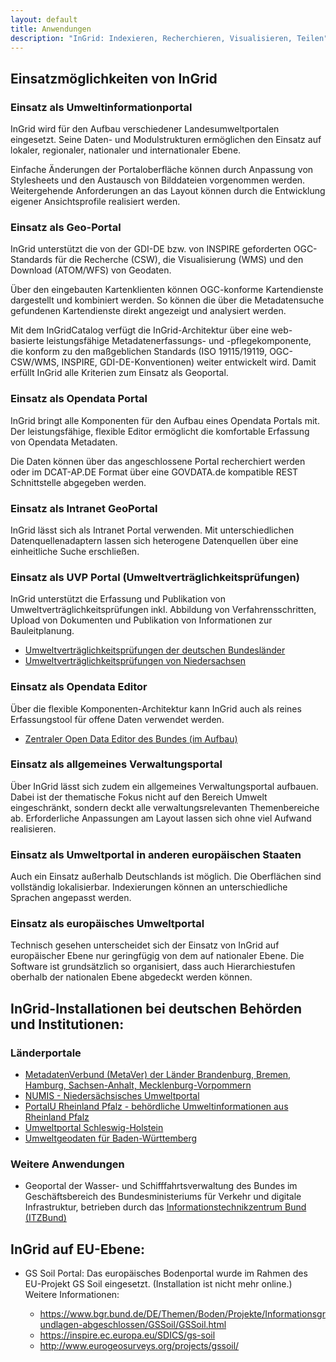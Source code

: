 ```yaml
---
layout: default
title: Anwendungen
description: "InGrid: Indexieren, Recherchieren, Visualisieren, Teilen"
---
```


## Einsatzmöglichkeiten von InGrid

### Einsatz als Umweltinformationportal

InGrid wird für den Aufbau verschiedener Landesumweltportalen eingesetzt. Seine Daten- und Modulstrukturen ermöglichen den Einsatz auf lokaler, regionaler, nationaler und internationaler Ebene.

Einfache Änderungen der Portaloberfläche können durch Anpassung von Stylesheets und den Austausch von Bilddateien vorgenommen werden. Weitergehende Anforderungen an das Layout können durch die Entwicklung eigener Ansichtsprofile realisiert werden.


### Einsatz als Geo-Portal

InGrid unterstützt die von der GDI-DE bzw. von INSPIRE geforderten OGC-Standards für die Recherche (CSW), die Visualisierung (WMS) und den Download (ATOM/WFS) von Geodaten.

Über den eingebauten Kartenklienten können OGC-konforme Kartendienste dargestellt und kombiniert werden. So können die über die Metadatensuche gefundenen Kartendienste direkt angezeigt und analysiert werden.

Mit dem InGridCatalog verfügt die InGrid-Architektur über eine web-basierte leistungsfähige Metadatenerfassungs- und -pflegekomponente, die konform zu den maßgeblichen Standards (ISO 19115/19119, OGC-CSW/WMS, INSPIRE,  GDI-DE-Konventionen) weiter entwickelt wird. Damit erfüllt InGrid alle Kriterien zum Einsatz als Geoportal.

### Einsatz als Opendata Portal

InGrid bringt alle Komponenten für den Aufbau eines Opendata Portals mit. Der leistungsfähige, flexible Editor ermöglicht die komfortable Erfassung von Opendata Metadaten.

Die Daten können über das angeschlossene Portal recherchiert werden oder im DCAT-AP.DE Format über eine GOVDATA.de kompatible REST Schnittstelle abgegeben werden.



### Einsatz als Intranet GeoPortal

InGrid lässt sich als Intranet Portal verwenden. Mit unterschiedlichen Datenquellenadaptern lassen sich heterogene Datenquellen über eine einheitliche Suche erschließen.

### Einsatz als UVP Portal (Umweltverträglichkeitsprüfungen)

InGrid unterstützt die Erfassung und Publikation von Umweltverträglichkeitsprüfungen inkl. Abbildung von Verfahrensschritten, Upload von Dokumenten und Publikation von Informationen zur Bauleitplanung.

* [Umweltverträglichkeitsprüfungen der deutschen Bundesländer](https://www.uvp-verbund.de)
* [Umweltverträglichkeitsprüfungen von Niedersachsen](https://uvp.niedersachsen.de)

### Einsatz als Opendata Editor

Über die flexible Komponenten-Architektur kann InGrid auch als reines Erfassungstool für offene Daten verwendet werden.

* [Zentraler Open Data Editor des Bundes (im Aufbau)](https://editor.opendata.bund.de/index.html)
 
### Einsatz als allgemeines Verwaltungsportal

Über InGrid lässt sich zudem ein allgemeines Verwaltungsportal aufbauen. Dabei ist der thematische Fokus nicht auf den Bereich Umwelt eingeschränkt, sondern deckt alle verwaltungsrelevanten Themenbereiche ab. Erforderliche Anpassungen am Layout lassen sich ohne viel Aufwand realisieren.
 
### Einsatz als Umweltportal in anderen europäischen Staaten

Auch ein Einsatz außerhalb Deutschlands ist möglich. Die Oberflächen sind vollständig lokalisierbar. Indexierungen können an unterschiedliche Sprachen angepasst werden.

### Einsatz als europäisches Umweltportal

Technisch gesehen unterscheidet sich der Einsatz von InGrid auf europäischer Ebene nur geringfügig von dem auf nationaler Ebene. Die Software ist grundsätzlich so organisiert, dass auch Hierarchiestufen oberhalb der nationalen Ebene abgedeckt werden können.

## InGrid-Installationen bei deutschen Behörden und Institutionen:

### Länderportale

* [MetadatenVerbund (MetaVer) der Länder Brandenburg, Bremen, Hamburg, Sachsen-Anhalt, Mecklenburg-Vorpommern](http://metaver.de/)
* [NUMIS - Niedersächsisches Umweltportal](http://numis.niedersachsen.de/)
* [PortalU Rheinland Pfalz - behördliche Umweltinformationen aus Rheinland Pfalz](http://www.portalu.rlp.de/)
* [Umweltportal Schleswig-Holstein](https://umweltportal.schleswig-holstein.de/)
* [Umweltgeodaten für Baden-Württemberg](https://rips-metadaten.lubw.de)
        

### Weitere Anwendungen

* Geoportal der Wasser- und Schifffahrtsverwaltung des Bundes im Geschäftsbereich des Bundesministeriums für Verkehr und digitale Infrastruktur, betrieben durch das [Informationstechnikzentrum Bund (ITZBund)](https://www.itzbund.de/)


		
## InGrid auf EU-Ebene:

* GS Soil Portal: Das europäisches Bodenportal wurde im Rahmen des EU-Projekt GS Soil eingesetzt. (Installation ist nicht mehr online.) Weitere Informationen:

  * https://www.bgr.bund.de/DE/Themen/Boden/Projekte/Informationsgrundlagen-abgeschlossen/GSSoil/GSSoil.html
  * https://inspire.ec.europa.eu/SDICS/gs-soil
  * http://www.eurogeosurveys.org/projects/gssoil/